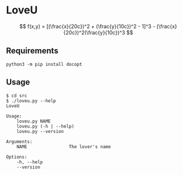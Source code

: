 # LoveU

$$
f(x,y) = [(\frac{x}{20c})^2 + (\frac{y}{10c})^2 - 1]^3 - (\frac{x}{20c})^2(\frac{y}{10c})^3
$$

## Requirements

```Shell
python3 -m pip install docopt
```

## Usage

```Plaintext
$ cd src
$ ./loveu.py --help
LoveU

Usage:
    loveu.py NAME
    loveu.py (-h | --help)
    loveu.py --version

Arguments:
    NAME                The lover's name

Options:
    -h, --help
    --version
```
